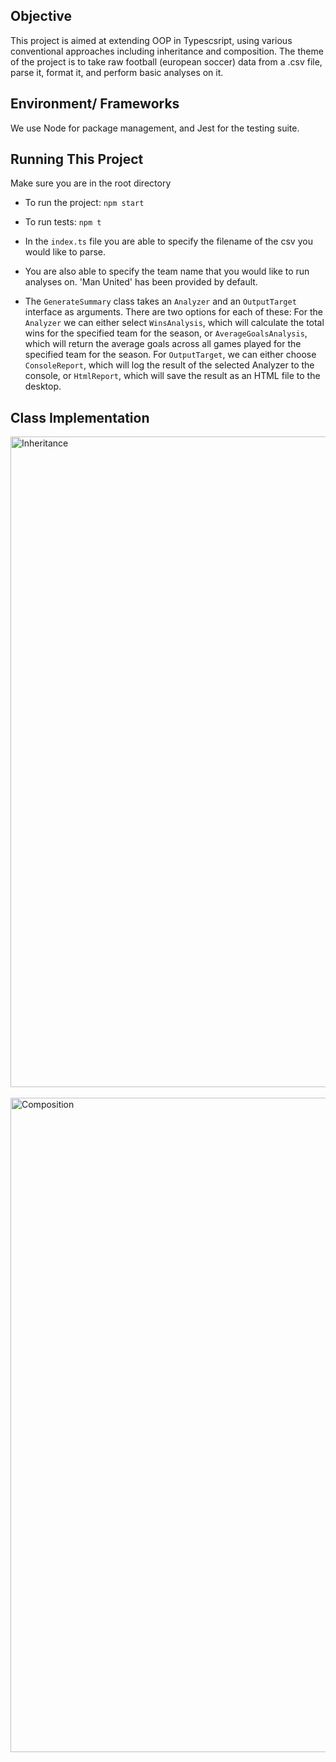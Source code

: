 ## Objective
This project is aimed at extending OOP in Typescsript, using various conventional approaches including inheritance and composition. The theme of the project is to take raw football (european soccer) data from a .csv file, parse it, format it, and perform basic analyses on it.

## Environment/ Frameworks
We use Node for package management, and Jest for the testing suite.

## Running This Project
Make sure you are in the root directory <br/>
- To run the project:
`npm start`

- To run tests:
`npm t`

- In the `index.ts` file you are able to specify the filename of the csv you would like to parse.
- You are also able to specify the team name that you would like to run analyses on. 'Man United' has been provided by default.
- The `GenerateSummary` class takes an `Analyzer` and an `OutputTarget` interface as arguments. There are two options for each of these: For the `Analyzer` we can either select `WinsAnalysis`, which will calculate the total wins for the specified team for the season, or `AverageGoalsAnalysis`, which will return the average goals across all games played for the specified team for the season. For `OutputTarget`, we can either choose `ConsoleReport`, which will log the result of the selected Analyzer to the console, or `HtmlReport`, which will save the result as an HTML file to the desktop.

## Class Implementation
<img width="1041" alt="Inheritance" src="https://github.com/pizzawarrior/ts-football-analysis/assets/94874182/8843dbaa-e4c4-4754-82c9-22d0e2a4207d"> \
\
<img width="1047" alt="Composition" src="https://github.com/pizzawarrior/ts-football-analysis/assets/94874182/9c98143d-d7c3-4780-b0c2-6db4e7770980">
